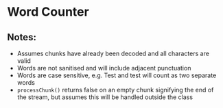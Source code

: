 # Word Counter

## Notes:

- Assumes chunks have already been decoded and all characters are valid
- Words are not sanitised and will include adjacent punctuation
- Words are case sensitive, e.g. Test and test will count as two separate words
- `processChunk()` returns false on an empty chunk signifying the end of the stream,
 but assumes this will be handled outside the class
